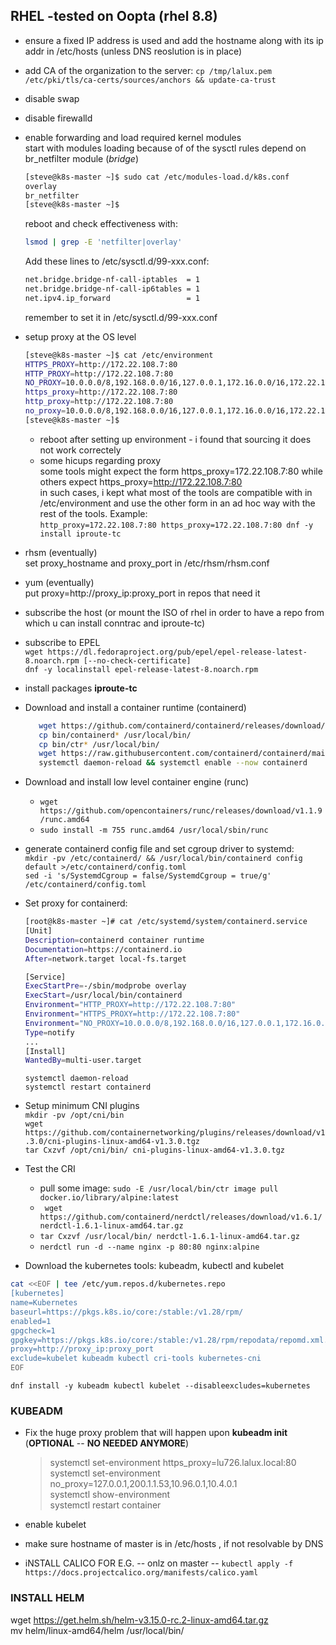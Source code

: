 ## RHEL -tested on Oopta (rhel 8.8)
* ensure a fixed IP address is used and add the hostname along with its ip addr in /etc/hosts (unless DNS reoslution is in place)
* add CA of the organization to the server: `cp /tmp/lalux.pem /etc/pki/tls/ca-certs/sources/anchors && update-ca-trust`
* disable swap
* disable firewalld
* enable forwarding and load required kernel modules  
  start with modules loading because of of the sysctl rules depend on br_netfilter module (*bridge*)  
  ```bash
  [steve@k8s-master ~]$ sudo cat /etc/modules-load.d/k8s.conf
  overlay
  br_netfilter
  [steve@k8s-master ~]$
  ```   
  reboot and check effectiveness with:  
  ```bash
  lsmod | grep -E 'netfilter|overlay'
  ```  
  Add these lines to /etc/sysctl.d/99-xxx.conf:
  ```bash
  net.bridge.bridge-nf-call-iptables  = 1
  net.bridge.bridge-nf-call-ip6tables = 1
  net.ipv4.ip_forward                 = 1
  ```
  remember to set it in /etc/sysctl.d/99-xxx.conf  
* setup proxy at the OS level  
  ```bash
  [steve@k8s-master ~]$ cat /etc/environment
  HTTPS_PROXY=http://172.22.108.7:80
  HTTP_PROXY=http://172.22.108.7:80
  NO_PROXY=10.0.0.0/8,192.168.0.0/16,127.0.0.1,172.16.0.0/16,172.22.108.0/24,172.17.0.0/16,172.22.56.0/24,200.1.1.0/24
  https_proxy=http://172.22.108.7:80
  http_proxy=http://172.22.108.7:80
  no_proxy=10.0.0.0/8,192.168.0.0/16,127.0.0.1,172.16.0.0/16,172.22.108.0/24,172.17.0.0/16,172.22.56.0/24,200.1.1.0/24
  [steve@k8s-master ~]$
  ```
  * reboot after setting up environment - i found that sourcing it does not work correctely  
  * some hicups regarding proxy  
    some tools might expect the form https_proxy=172.22.108.7:80 while others expect https_proxy=http://172.22.108.7:80  
    in such cases, i kept what most of the tools are compatible with in /etc/environment and use the other form in an ad hoc way with the rest of the tools. Example:  
    `http_proxy=172.22.108.7:80 https_proxy=172.22.108.7:80 dnf -y install iproute-tc`     
  
* rhsm (eventually)  
    set proxy_hostname and proxy_port in /etc/rhsm/rhsm.conf
* yum (eventually)  
    put proxy=http://proxy_ip:proxy_port in repos that need it  
* subscribe the host (or mount the ISO of rhel in order to have a repo from which u can install conntrac and iproute-tc) 
* subscribe to EPEL  
  `wget https://dl.fedoraproject.org/pub/epel/epel-release-latest-8.noarch.rpm [--no-check-certificate]`  
  `dnf -y localinstall epel-release-latest-8.noarch.rpm`  
* install packages **iproute-tc** 
  
* Download and install a container runtime (containerd)  
  ```bash
     wget https://github.com/containerd/containerd/releases/download/v1.7.7/containerd-1.7.7-linux-amd64.tar.gz
     cp bin/containerd* /usr/local/bin/
     cp bin/ctr* /usr/local/bin/  
     wget https://raw.githubusercontent.com/containerd/containerd/main/containerd.service -O /etc/systemd/system/containerd.service
     systemctl daemon-reload && systemctl enable --now containerd
  ```  
* Download and install low level container engine (runc)  
  * `wget https://github.com/opencontainers/runc/releases/download/v1.1.9/runc.amd64`  
  * `sudo install -m 755 runc.amd64 /usr/local/sbin/runc`
* generate containerd config file and set cgroup driver to systemd:  
  `mkdir -pv /etc/containerd/ && /usr/local/bin/containerd config default >/etc/containerd/config.toml`  
  `sed -i 's/SystemdCgroup = false/SystemdCgroup = true/g' /etc/containerd/config.toml`
* Set proxy for containerd:  
  ```bash
  [root@k8s-master ~]# cat /etc/systemd/system/containerd.service
  [Unit]
  Description=containerd container runtime
  Documentation=https://containerd.io
  After=network.target local-fs.target

  [Service]
  ExecStartPre=-/sbin/modprobe overlay
  ExecStart=/usr/local/bin/containerd
  Environment="HTTP_PROXY=http://172.22.108.7:80"
  Environment="HTTPS_PROXY=http://172.22.108.7:80"
  Environment="NO_PROXY=10.0.0.0/8,192.168.0.0/16,127.0.0.1,172.16.0.0/16,172.22.56.0/24,172.17.0.0/16,200.1.1.0/24"
  Type=notify
  ...
  [Install]
  WantedBy=multi-user.target

  ```
  `systemctl daemon-reload`  
  `systemctl restart containerd`  
* Setup minimum CNI plugins    
  `mkdir -pv /opt/cni/bin`  
  `wget https://github.com/containernetworking/plugins/releases/download/v1.3.0/cni-plugins-linux-amd64-v1.3.0.tgz`  
  `tar Cxzvf /opt/cni/bin/ cni-plugins-linux-amd64-v1.3.0.tgz`  
  
* Test the CRI
  * pull some image: `sudo -E /usr/local/bin/ctr image pull docker.io/library/alpine:latest`  
  * ` wget https://github.com/containerd/nerdctl/releases/download/v1.6.1/nerdctl-1.6.1-linux-amd64.tar.gz`  
  * `tar Cxzvf /usr/local/bin/ nerdctl-1.6.1-linux-amd64.tar.gz`  
  * `nerdctl run -d --name nginx -p 80:80 nginx:alpine`  

* Download the kubernetes tools: kubeadm, kubectl and kubelet  
```bash
cat <<EOF | tee /etc/yum.repos.d/kubernetes.repo
[kubernetes]
name=Kubernetes
baseurl=https://pkgs.k8s.io/core:/stable:/v1.28/rpm/
enabled=1
gpgcheck=1
gpgkey=https://pkgs.k8s.io/core:/stable:/v1.28/rpm/repodata/repomd.xml.key
proxy=http://proxy_ip:proxy_port
exclude=kubelet kubeadm kubectl cri-tools kubernetes-cni
EOF
```  
`dnf install -y kubeadm kubectl kubelet --disableexcludes=kubernetes`  
 
### KUBEADM  
* Fix the huge proxy problem that will happen upon **kubeadm init** (**OPTIONAL** -- **NO NEEDED ANYMORE**)  
  
  >systemctl set-environment https_proxy=lu726.lalux.local:80  
  >systemctl set-environment no_proxy=127.0.0.1,200.1.1.53,10.96.0.1,10.4.0.1  
  >systemctl show-environment  
  >systemctl restart container  
* enable kubelet
* make sure hostname of master is in /etc/hosts , if not resolvable by DNS  
* iNSTALL CALICO FOR E.G. -- onlz on master --
  `kubectl apply -f https://docs.projectcalico.org/manifests/calico.yaml`

### INSTALL HELM
 wget https://get.helm.sh/helm-v3.15.0-rc.2-linux-amd64.tar.gz  
 mv helm/linux-amd64/helm /usr/local/bin/
 
 
    
